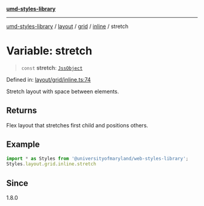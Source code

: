 [**umd-styles-library**](../../../../../../README.md)

***

[umd-styles-library](../../../../../../modules.md) / [layout](../../../../../README.md) / [grid](../../../README.md) / [inline](../README.md) / stretch

# Variable: stretch

> `const` **stretch**: [`JssObject`](../../../../../../utilities/namespaces/transform/type-aliases/JssObject.md)

Defined in: [layout/grid/inline.ts:74](https://github.com/UMD-Digital/design-system/blob/8c958a0419ab79ba8bcba0aabd12f79a69ac5834/packages/styles/source/layout/grid/inline.ts#L74)

Stretch layout with space between elements.

## Returns

Flex layout that stretches first child and positions others.

## Example

```typescript
import * as Styles from '@universityofmaryland/web-styles-library';
Styles.layout.grid.inline.stretch
```

## Since

1.8.0
